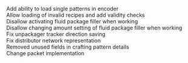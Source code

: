 Add ability to load single patterns in encoder  
Allow loading of invalid recipes and add validity checks  
Disallow activating fluid package filler when working  
Disallow changing amount setting of fluid package filler when working  
Fix unpackager tracker direction saving  
Fix distributor network representation  
Removed unused fields in crafting pattern details  
Change packet implementation  
